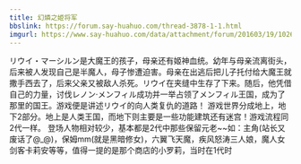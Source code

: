 ```yaml
---
title: 幻燐之姫将军
bbslink: https://forum.say-huahuo.com/thread-3878-1-1.html
imgurl: https://www.say-huahuo.com/data/attachment/forum/201603/19/102644kjqgc4c4hcwmj8qp.jpg
---
```


リウイ・マーシルン是大魔王的孩子，母亲还有姬神血统。幼年与母亲流离街头，后来被人发现自己是半魔人，母子惨遭迫害。母亲在出逃后把儿子托付给大魔王就撒手西去了，后来父亲又被敌人杀死。リウイ在夹缝中生存了下来。随后，他凭借自己的力量，讨伐レノン·メンフィル成功并一举占领了メンフィル王国，成为了那里的国王。游戏便是讲述リウイ的向人类复仇的道路！
游戏世界分成地上，地下2部分。地上是人类王国，而地下则主要是一些功能建筑还有迷宫！游戏流程同2代一样。
登场人物相对较少，基本都是2代中那些保留元老~~如：主角(站长又废话了@_@)，保姆mm(就是黑暗修女)，六翼飞天魔，疾风怒涛三人娘，魔人女剑客卡莉安等等，值得一提的是那个商店的小罗莉，当时在1代时<!--more-->
